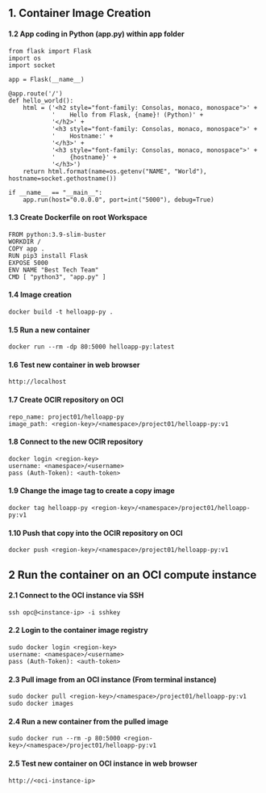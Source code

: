 ## 1. Container Image Creation
#### 1.2 App coding in Python (app.py) within app folder
```
from flask import Flask
import os
import socket

app = Flask(__name__)

@app.route('/')
def hello_world():
    html = ('<h2 style="font-family: Consolas, monaco, monospace">' +
            '    Hello from Flask, {name}! (Python)' +
            '</h2>' +
            '<h3 style="font-family: Consolas, monaco, monospace">' +
            '    Hostname:' +
            '</h3>' +
            '<h3 style="font-family: Consolas, monaco, monospace">' +
            '    {hostname}' +
            '</h3>')
    return html.format(name=os.getenv("NAME", "World"), hostname=socket.gethostname())

if __name__ == "__main__":
    app.run(host="0.0.0.0", port=int("5000"), debug=True)
```

#### 1.3 Create Dockerfile on root Workspace
```
FROM python:3.9-slim-buster
WORKDIR /
COPY app .
RUN pip3 install Flask
EXPOSE 5000
ENV NAME "Best Tech Team"
CMD [ "python3", "app.py" ]
```

#### 1.4 Image creation
```
docker build -t helloapp-py .
```

#### 1.5 Run a new container
```
docker run --rm -dp 80:5000 helloapp-py:latest
```

#### 1.6 Test new container in web browser
```
http://localhost
```

#### 1.7 Create OCIR repository on OCI
```
repo_name: project01/helloapp-py
image_path: <region-key>/<namespace>/project01/helloapp-py:v1
```

#### 1.8 Connect to the new OCIR repository
```
docker login <region-key>
username: <namespace>/<username>
pass (Auth-Token): <auth-token>
```

#### 1.9 Change the image tag to create a copy image
```
docker tag helloapp-py <region-key>/<namespace>/project01/helloapp-py:v1
```

#### 1.10 Push that copy into the OCIR repository on OCI
```
docker push <region-key>/<namespace>/project01/helloapp-py:v1
```

## 2 Run the container on an OCI compute instance
#### 2.1 Connect to the OCI instance via SSH
```
ssh opc@<instance-ip> -i sshkey
```

#### 2.2 Login to the container image registry
```
sudo docker login <region-key>
username: <namespace>/<username>
pass (Auth-Token): <auth-token>
```

#### 2.3 Pull image from an OCI instance (From terminal instance)
```
sudo docker pull <region-key>/<namespace>/project01/helloapp-py:v1
sudo docker images
```

#### 2.4 Run a new container from the pulled image
```
sudo docker run --rm -p 80:5000 <region-key>/<namespace>/project01/helloapp-py:v1
```

#### 2.5 Test new container on OCI instance in web browser
```
http://<oci-instance-ip>
```
